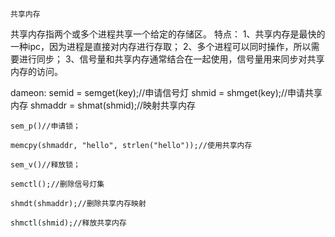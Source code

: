     共享内存
共享内存指两个或多个进程共享一个给定的存储区。
特点：
    1、共享内存是最快的一种ipc，因为进程是直接对内存进行存取；
    2、多个进程可以同时操作，所以需要进行同步；
    3、信号量和共享内存通常结合在一起使用，信号量用来同步对共享内存的访问。




dameon:
    semid = semget(key);//申请信号灯
    shmid = shmget(key);//申请共享内存
    shmaddr = shmat(shmid);//映射共享内存

    sem_p()//申请锁；
    
    memcpy(shmaddr, "hello", strlen("hello"));//使用共享内存

    sem_v()//释放锁；

    semctl();//删除信号灯集

    shmdt(shmaddr);//删除共享内存映射

    shmctl(shmid);//释放共享内存

